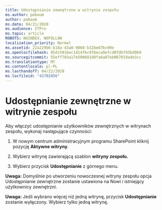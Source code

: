 ```yaml
---
title: Udostępnianie zewnętrzne w witrynie zespołu
ms.author: pebaum
author: pebaum
ms.date: 04/21/2020
ms.audience: ITPro
ms.topic: article
ROBOTS: NOINDEX, NOFOLLOW
localization_priority: Normal
ms.assetid: 22a229b6-b18a-43a8-9868-b32be87bc09e
ms.openlocfilehash: 05dc591bec1414fbc9f6eca9efcd0fdbf93bd9b9
ms.sourcegitcommit: 55eff703a17e500681d8fa6a87eb067019ade3cc
ms.translationtype: MT
ms.contentlocale: pl-PL
ms.lasthandoff: 04/22/2020
ms.locfileid: "43702856"
---
```

# <a name="external-sharing-with-a-team-site"></a>Udostępnianie zewnętrzne w witrynie zespołu

Aby włączyć udostępnianie użytkowników zewnętrznych w witrynach zespołu, wykonaj następujące czynności: 
  
1. W nowym centrum administracyjnym programu SharePoint kliknij pozycję **Aktywne witryny**.
  
2. Wybierz witrynę zawierającą szablon **witryny zespołu.** 
  
3. Wybierz przycisk **Udostępnianie** z górnego menu. 
  
 **Uwaga:** Domyślnie po utworzeniu nowoczesnej witryny zespołu opcja Udostępnianie zewnętrzne zostanie ustawiona na Nowi i istniejący użytkownicy zewnętrzni. 
  
 **Uwaga:** Jeśli wybrano więcej niż jedną witrynę, przycisk **Udostępnianie** zostanie wyłączony. Wybierz tylko jedną witrynę. 
  

